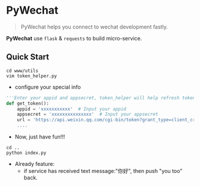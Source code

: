 # PyWechat

> PyWechat helps you connect to wechat development fastly.

**PyWechat** use `flask` & `requests` to build micro-service.  

## Quick Start

```shell
cd www/utils
vim token_helper.py
```

- configure your special info

```python
'''Enter your appid and appsecret, token_helper will help refresh token and save.'''
def get_token():
    appid = 'xxxxxxxxxxx'  # Input your appid
    appsecret = 'xxxxxxxxxxxxxxx'  # Input your appsecret
    url = 'https://api.weixin.qq.com/cgi-bin/token?grant_type=client_credential\
    ....
```

- Now, just have fun!!!

```shell
cd ..
python index.py
```

- Already feature:
  - if service has received text message:"你好", then push "you too" back.
